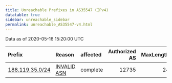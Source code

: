 ```yaml
---
title: Unreachable Prefixes in AS35547 (IPv4)
datatable: true
sidebar: unreachable_sidebar
permalink: unreachable_AS35547-v4.html
---
```


Data as of 2020-05-16 15:20:00 UTC


<div class="datatable-begin"></div>

| Prefix                                                   | Reason                                                                                                 | affected   |   Authorized AS |   MaxLength | Anchor                                         |   unreachable /24s |
|:---------------------------------------------------------|:-------------------------------------------------------------------------------------------------------|:-----------|----------------:|------------:|:-----------------------------------------------|-------------------:|
| [188.119.35.0/24](https://stat.ripe.net/188.119.35.0/24) | [INVALID ASN](https://rpki-validator.ripe.net/announcement-preview?asn=AS35547&prefix=188.119.35.0/24) | complete   |           12735 |          24 | [RIPE](unreachable_RIPE_NCC_RPKI_Root-v4.html) |                  1 |

<div class="datatable-end"></div>